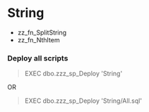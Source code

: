 # String
- zz_fn_SplitString
- zz_fn_NthItem

 
### Deploy all scripts
> EXEC dbo.zzz_sp_Deploy 'String' <br />

OR <br />

> EXEC dbo.zzz_sp_Deploy 'String/All.sql'

